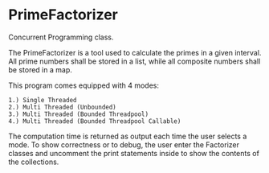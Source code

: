 # PrimeFactorizer
Concurrent Programming class.

The PrimeFactorizer is a tool used to calculate the primes in a given interval. All prime numbers shall be stored in a list, while all composite numbers shall be stored in a map.

This program comes equipped with 4 modes:

    1.) Single Threaded
    2.) Multi Threaded (Unbounded)
    3.) Multi Threaded (Bounded Threadpool)
    4.) Multi Threaded (Bounded Threadpool Callable)
    
The computation time is returned as output each time the user selects a mode. To show correctness or to debug, the user enter the Factorizer classes and uncomment the print statements inside to show the contents of the collections.

